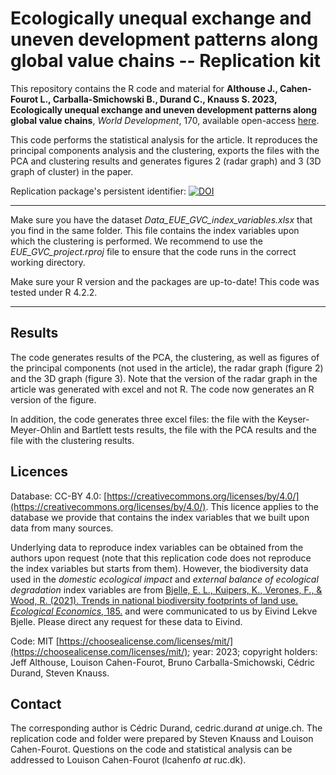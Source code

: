 # Ecologically unequal exchange and uneven development patterns along global value chains -- Replication kit

This repository contains the R code and material for __Althouse J., Cahen-Fourot L., Carballa-Smichowski B., Durand C., Knauss S. 2023, Ecologically unequal exchange and uneven development patterns along global value chains__, _World Development_, 170, available open-access [here](https://www.sciencedirect.com/science/article/pii/S0305750X23001262).

This code performs the statistical analysis for the article. It reproduces the principal components analysis and the clustering, exports the files with the PCA and clustering results and generates figures 2 (radar graph) and 3 (3D graph of cluster) in the paper.

Replication package's persistent identifier: [![DOI](https://zenodo.org/badge/646824605.svg)](https://zenodo.org/doi/10.5281/zenodo.10091589)

---
Make sure you have the dataset _Data_EUE_GVC_index_variables.xlsx_ that you find in the same folder. This file contains the index variables upon which the clustering is performed. We recommend to use the _EUE_GVC_project.rproj_ file to ensure that the code runs in the correct working directory.

Make sure your R version and the packages are up-to-date! This code was tested under R 4.2.2.

---

## Results

The code generates results of the PCA, the clustering, as well as figures of the principal components (not used in the article), the radar graph (figure 2) and the 3D graph (figure 3). Note that the version of the radar graph in the article was generated with excel and not R. The code now generates an R version of the figure.

In addition, the code generates three excel files: the file with the Keyser-Meyer-Ohlin and Bartlett tests results, the file with the PCA results and the file with the clustering results.

## Licences

Database: CC-BY 4.0: [https://creativecommons.org/licenses/by/4.0/](https://creativecommons.org/licenses/by/4.0/). This licence applies to the database we provide that contains the index variables that we built upon data from many sources. 

Underlying data to reproduce index variables can be obtained from the authors upon request (note that this replication code does not reproduce the index variables but starts from them). However, the biodiversity data used in the _domestic ecological impact_ and _external balance of ecological degradation_ index variables are from [Bjelle, E. L., Kuipers, K., Verones, F., & Wood, R. (2021). Trends in national biodiversity footprints of land use. _Ecological Economics_, 185.](https://doi.org/10.1016/j.ecolecon.2021.107059)
and were communicated to us by Eivind Lekve Bjelle. Please direct any request for these data to Eivind.

Code: MIT [https://choosealicense.com/licenses/mit/](https://choosealicense.com/licenses/mit/); year: 2023; copyright holders: Jeff Althouse, Louison Cahen-Fourot, Bruno Carballa-Smichowski, Cédric Durand, Steven Knauss.

## Contact
 
The corresponding author is Cédric Durand, cedric.durand _at_ unige.ch. The replication code and folder were prepared by Steven Knauss and Louison Cahen-Fourot. Questions on the code and statistical analysis can be addressed to Louison Cahen-Fourot (lcahenfo _at_ ruc.dk).
